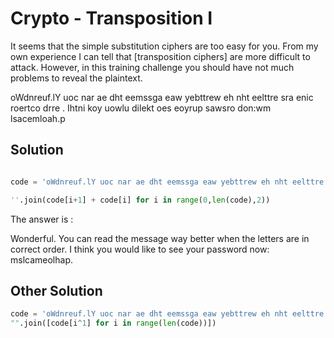 # Crypto - Transposition I 

It seems that the simple substitution ciphers are too easy for you.
From my own experience I can tell that [transposition ciphers] are more difficult to attack.
However, in this training challenge you should have not much problems to reveal the plaintext.

oWdnreuf.lY uoc nar ae dht eemssga eaw yebttrew eh nht eelttre sra enic roertco drre . Ihtni koy uowlu dilekt  oes eoyrup sawsro don:wm lsacemloah.p


## Solution
```python

code = 'oWdnreuf.lY uoc nar ae dht eemssga eaw yebttrew eh nht eelttre sra enic roertco drre . Ihtni koy uowlu dilekt  oes eoyrup sawsro don:wm lsacemloah.p'

''.join(code[i+1] + code[i] for i in range(0,len(code),2))

```

The answer is :  

Wonderful. You can read the message way better when the letters are in correct order. I think you would like to see your password now: mslcameolhap.


## Other Solution

```python
code = 'oWdnreuf.lY uoc nar ae dht eemssga eaw yebttrew eh nht eelttre sra enic roertco drre . Ihtni koy uowlu dilekt  oes eoyrup sawsro don:wm lsacemloah.p'
"".join([code[i^1] for i in range(len(code))])
```
